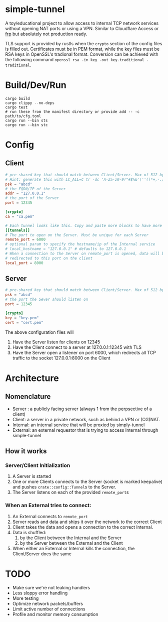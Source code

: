 # simple-tunnel

A toy/educational project to allow access to internal TCP network services without
opening NAT ports or using a VPN. Similar to Cloudflare Access or [frp](https://github.com/fatedier/frp)
 but absolutely not production ready.

TLS support is provided by rustls when the `crypto` section of the config files
is filled out. Certificates must be in PEM format, while the key files must
be RSA keys in OpenSSL's tradional format. Conversion can be achieved with
the following command `openssl rsa -in key -out key.traditional -traditional`.

# Build/Dev/Run
```shell
cargo build
cargo clippy --no-deps
cargo test
# run these from the manifest directory or provide add -- -c path/to/cfg.toml
cargo run --bin sts
cargo run --bin stc
```

# Config

## Client
```toml
# pre-shared key that should match between Client/Server. Max of 512 bytes
# Hint: generate this with LC_ALL=C tr -dc 'A-Za-z0-9!"#$%&'\''()*+,-./:;<=>?@[\]^_`{|}~' </dev/urandom | head -c 512; echo
psk = "abcd"
# the FQDN/IP of the Server
addr = "127.0.0.1"
# the port of the Server
port = 12345

[crypto]
ca = "ca.pem"

# Each tunnel looks like this. Copy and paste more blocks to have more tunnels
[[tunnels]]
# The port to open on the Server. Must be unique for each Server
remote_port = 6000
# optional param to specify the hostname/ip of the Internal service
# local_hostname = "127.0.0.1" # defaults to 127.0.0.1
# When a connection to the Server on remote_port is opened, data will be
# redirected to this port on the client
local_port = 8000
```

## Server
```toml
# pre-shared key that should match between Client/Server. Max of 512 bytes
psk = "abcd"
# the port the Sever should listen on
port = 12345

[crypto]
key = "key.pem"
cert = "cert.pem"
```

The above configuration files will
1. Have the Server listen for clients on 12345
2. Have the Client connect to a server at 127.0.0.1:12345 with TLS
3. Have the Server open a listener on port 6000, which redirects all TCP
traffic to the socket 127.0.0.1:8000 on the Client

# Architecture
## Nomenclature
* Server : a publicly facing server (always 1 from the perpsective of a client)
* Client: a server in a private network, such as behind a VPN or (CG)NAT.
* Internal: an internal service that will be proxied by simply-tunnel
* External: an external requestor that is trying to access Internal through simple-tunnel

## How it works
### Server/Client Initialization
1. A Server is started
2. One or more Clients connects to the Server (socket is marked keepalive) and
pushes `crate::config::Tunnel`s to the Server.
3. The Server listens on each of the provided `remote_port`s

### When an External tries to connect:
1. An External connects to `remote_port`
2. Server reads and data and ships it over the network to the correct Client
3. Client takes the data and opens a connection to the correct Internal.
4. Data is shuffled:
    1. by the Client between the Internal and the Server
    2. by the Server between the External and the Client 
5. When either an External or Internal kills the connection, the Client/Server
does the same

# TODO
* Make sure we're not leaking handlers
* Less sloppy error handling
* More testing
* Optimize network packets/buffers
* Limit active number of connections
* Profile and monitor memory consumption
